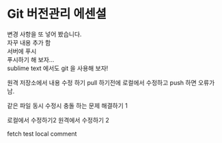 # Git 버전관리 에센셜

변경 사항을 또 넣어 봤습니다.  
자꾸 내용 추가 함  
서버에 푸시  
푸시하기 해 보자...   
sublime text 에서도 git 을 사용해 보자!

원격 저장소에서 내용 수정 하기
pull 하기전에 로컬에서 수정하고 push 하면 오류가 남.

같은 파일 동시 수정시 충돌 하는 문제 해결하기 1

로컬에서 수정하기2
원격에서 수정하기 2

fetch test local comment
